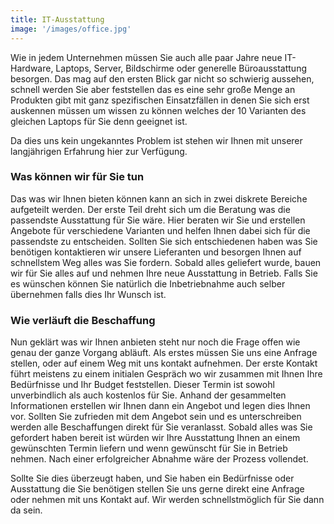 ```yaml
---
title: IT-Ausstattung
image: '/images/office.jpg'
---
```


Wie in jedem Unternehmen müssen Sie auch alle paar Jahre neue IT-Hardware, Laptops, Server, Bildschirme
oder generelle Büroausstattung besorgen. Das mag auf den ersten Blick gar nicht so schwierig aussehen,
schnell werden Sie aber feststellen das es eine sehr große Menge an Produkten gibt mit ganz spezifischen
Einsatzfällen in denen Sie sich erst auskennen müssen um wissen zu können welches der 10 Varianten des
gleichen Laptops für Sie denn geeignet ist. 

Da dies uns kein ungekanntes Problem ist stehen wir Ihnen mit unserer langjährigen Erfahrung hier zur 
Verfügung.

### Was können wir für Sie tun
Das was wir Ihnen bieten können kann an sich in zwei diskrete Bereiche aufgeteilt werden. Der erste Teil
dreht sich um die Beratung was die passendste Ausstattung für Sie wäre. Hier beraten wir Sie und erstellen
Angebote für verschiedene Varianten und helfen Ihnen dabei sich für die passendste zu entscheiden. Sollten
Sie sich entschiedenen haben was Sie benötigen kontaktieren wir unsere Lieferanten und besorgen Ihnen 
auf schnellstem Weg alles was Sie fordern. Sobald alles geliefert wurde, bauen wir für Sie alles auf und 
nehmen Ihre neue Ausstattung in Betrieb. Falls Sie es wünschen können Sie natürlich die Inbetriebnahme auch
selber übernehmen falls dies Ihr Wunsch ist. 

### Wie verläuft die Beschaffung
Nun geklärt was wir Ihnen anbieten steht nur noch die Frage offen wie genau der ganze Vorgang abläuft.
Als erstes müssen Sie uns eine Anfrage stellen, oder auf einem Weg mit uns kontakt aufnehmen. Der 
erste Kontakt führt meistens zu einem initialen Gespräch wo wir zusammen mit Ihnen Ihre Bedürfnisse und 
Ihr Budget feststellen. Dieser Termin ist sowohl unverbindlich als auch kostenlos für Sie. Anhand der
gesammelten Informationen erstellen wir Ihnen dann ein Angebot und legen dies Ihnen vor. Sollten Sie
zufrieden mit dem Angebot sein und es unterschreiben werden alle Beschaffungen direkt für Sie veranlasst.
Sobald alles was Sie gefordert haben bereit ist würden wir Ihre Ausstattung Ihnen an einem gewünschten Termin
liefern und wenn gewünscht für Sie in Betrieb nehmen. Nach einer erfolgreicher Abnahme wäre der Prozess 
vollendet.

Sollte Sie dies überzeugt haben, und Sie haben ein Bedürfnisse oder Ausstattung die Sie benötigen stellen
Sie uns gerne direkt eine Anfrage oder nehmen mit uns Kontakt auf. Wir werden schnellstmöglich für Sie dann
da sein.